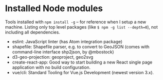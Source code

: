 # Installed Node modules

Tools installed with `npm install -g` – for reference when I setup a new machine. Listing only top level packages (like `$ npm -g list --depth=0`), not including all dependencies.

- eslint: JavaScript linter (has Atom integration package)
- shapefile: Shapefile parser, e.g. to convert to GeoJSON (comes with command-line interface shp2json, by @mbostock)
- d3-geo-projection: geoproject, geo2svg
- create-react-app: Good way to start building a new React single page application with no build configuration.
- vue/cli: Standard Tooling for Vue.js Development (newest version 3.x).
